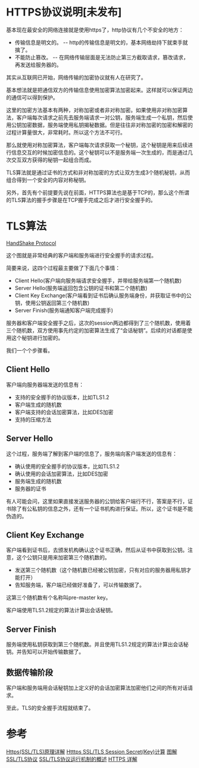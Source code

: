 # HTTPS协议说明[未发布]

基本现在最安全的网络连接就是使用https了，http协议有几个不安全的地方：

* 传输信息是明文的。 -- http的传输信息是明文的，基本网络劫持下就束手就擒了。
* 不能防止篡改。 -- 在网络传输层面是无法防止第三方截取请求，篡改请求，再发送给服务器的。

其实从互联网已开始，网络传输的加密协议就有人在研究了。

基本想法就是把通信双方的传输信息使用加密算法加密起来。这样就可以保证两边的通信可以得到保护。

这里的加密方法基本有两种，对称加密或者非对称加密。如果使用非对称加密算法，客户端每次请求之前先去服务端请求一对公钥，服务端生成一个私钥，然后使用公钥加密数据，服务端使用私钥揭秘数据。但是往往非对称加密的加密和解密的过程计算量很大，非常耗时。所以这个方法不可行。

那么就使用对称加密算法，客户端每次请求获取一个秘钥，这个秘钥是用来后续进行信息交互的时候加密信息的。这个秘钥可以不是服务端一次生成的，而是通过几次交互双方获得的秘钥一起组合而成。

TLS算法就是通过证书的方式和非对称加密的方式让双方生成3个随机秘钥，从而组合得到一个安全的内容对称秘钥。

另外，首先有个前提要先说在前面，HTTPS算法也是基于TCP的，那么这个所谓的TLS算法的握手步骤是在TCP握手完成之后才进行安全握手的。

# TLS算法

[HandShake Protocol](https://i-technet.sec.s-msft.com/dynimg/IC196340.gif)

这个图就是非常经典的客户端和服务端进行安全握手的请求过程。

简要来说，这四个过程最主要做了下面几个事情：

* Client Hello(客户端向服务端请求安全握手，并带给服务端第一个随机数)
* Server Hello(服务端返回包含公钥的证书和第二个随机数)
* Client Key Exchange(客户端看到证书后确认服务端身份，并获取证书中的公钥，使用公钥返回第三个随机数)
* Server Finish(服务端通知客户端完成握手)

服务器和客户端安全握手之后，这次的session两边都得到了三个随机数，使用着三个随机数，双方使用事先约定的加密算法生成了“会话秘钥”。后续的对话都是使用这个秘钥进行加密的。

我们一个个步骤看。

## Client Hello

客户端向服务器端发送的信息有：

* 支持的安全握手的协议版本，比如TLS1.2
* 客户端生成的随机数
* 客户端支持的会话加密算法，比如DES加密
* 支持的压缩方法

## Server Hello

这个过程，服务端了解到客户端的信息了，服务端向客户端发送的信息有：

* 确认使用的安全握手的协议版本，比如TLS1.2
* 确认使用的会话加密算法，比如DES加密
* 服务端生成的随机数
* 服务器的证书

有人可能会问，这里如果直接发送服务器的公钥给客户端行不行，答案是不行，证书除了有公私钥的信息之外，还有一个证书机构进行保证。所以，这个证书是不能伪造的。

## Client Key Exchange

客户端看到证书后，去颁发机构确认这个证书正确，然后从证书中获取到公钥。注意，这个公钥只是用来加密第三个随机数的。

* 发送第三个随机数（这个随机数已经被公钥加密，只有对应的服务器用私钥才能打开）
* 告知服务端，客户端已经做好准备了，可以传输数据了。

这第三个随机数有个名称叫pre-master key。

客户端使用TLS1.2规定的算法计算出会话秘钥。

## Server Finish

服务端使用私钥获取到第三个随机数。并且使用TLS1.2规定的算法计算出会话秘钥。并告知可以开始传输数据了。

## 数据传输阶段

客户端和服务端用会话秘钥加上定义好的会话加密算法加密他们之间的所有对话请求。

至此，TLS的安全握手流程就结束了。

# 参考

[Https(SSL/TLS)原理详解](http://www.fenesky.com/blog/2014/07/19/how-https-works.html)
[Htttps SSL/TLS Session Secret(Key)计算](http://www.fenesky.com/blog/2014/07/25/how-session-secret.html)
[图解SSL/TLS协议](http://www.ruanyifeng.com/blog/2014/09/illustration-ssl.html)
[SSL/TLS协议运行机制的概述](http://www.ruanyifeng.com/blog/2014/02/ssl_tls.html)
[HTTPS 详解](http://honglu.me/2016/01/13/HTTPS%E8%AF%A6%E8%A7%A3/)
